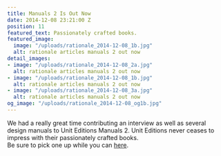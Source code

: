 ```yaml
---
title: Manuals 2 Is Out Now
date: 2014-12-08 23:21:00 Z
position: 11
featured_text: Passionately crafted books.
featured_image:
  image: "/uploads/rationale_2014-12-08_1b.jpg"
  alt: rationale articles manuals 2 out now
detail_images:
- image: "/uploads/rationale_2014-12-08_2a.jpg"
  alt: rationale articles manuals 2 out now
- image: "/uploads/rationale_2014-12-08_1b.jpg"
  alt: rationale articles manuals 2 out now
- image: "/uploads/rationale_2014-12-08_3a.jpg"
  alt: rationale articles manuals 2 out now
og_image: "/uploads/rationale_2014-12-08_og1b.jpg"
---
```


We had a really great time contributing an interview as well as several design manuals to Unit Editions Manuals 2. Unit Editions never ceases to impress with their passionately crafted books. 
<br>
Be sure to pick one up while you can [here](https://www.uniteditions.com/).